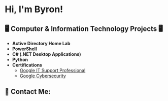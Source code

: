 <h1>Hi, I'm Byron! 
<h2>🖥️ Computer & Information Technology Projects 🖥️</h2>

- <b> Active Directory Home Lab </b>
- <b>PowerShell</b>
- <b>C# (.NET Desktop Applications)</b>
- <b>Python</b>
- <b>Certifications</b>
  - [Google IT Support Professional](https://www.coursera.org/account/accomplishments/specialization/6ZP2EEGHALZE)
  - [Google Cybersecurity](https://www.coursera.org/account/accomplishments/specialization/R0JR8KWKJS9J)

<h2> 🤳 Contact Me:</h2>
